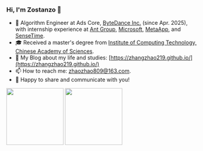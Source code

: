 ### Hi, I'm Zostanzo 👋

- 🔭 Algorithm Engineer at Ads Core, [ByteDance Inc.](https://www.bytedance.com/zh/) (since Apr. 2025), with internship experience at [Ant Group](https://www.antgroup.com/), [Microsoft](https://www.microsoft.com/zh-cn), [MetaApp](https://www.metaapp.cn/), and [SenseTime](https://www.sensetime.com/cn).
- 🎓 Received a master's degree from [Institute of Computing Technology, Chinese Academy of Sciences](http://www.ict.cas.cn/).
- 🎨 My Blog about my life and studies: [https://zhangzhao219.github.io/](https://zhangzhao219.github.io/)
- 📫 How to reach me: [zhaozhao809@163.com](mailto:zhaozhao809@163.com).
- 👯 Happy to share and communicate with you!

[<img src="https://github-readme-stats.vercel.app/api/top-langs/?username=zhangzhao219&layout=compact&theme=default&exclude_repo=zhangzhao219.github.io&hide=jupyter%20notebook" height="150px">](#) [<img src="https://github-readme-stats.vercel.app/api?username=zhangzhao219&include_all_commits=true&show_icons=true&theme=default" height="150px">](#)
